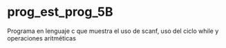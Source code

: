 # prog_est_prog_5B
Programa en lenguaje c que muestra el uso de scanf, uso del ciclo while y operaciones aritméticas  
